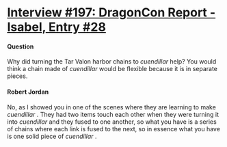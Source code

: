 # [Interview #197: DragonCon Report - Isabel, Entry #28](https://www.theoryland.com/intvmain.php?i=197#28)

#### Question

Why did turning the Tar Valon harbor chains to
*cuendillar*
help? You would think a chain made of
*cuendillar*
would be flexible because it is in separate pieces.

#### Robert Jordan

No, as I showed you in one of the scenes where they are learning to make
*cuendillar*
. They had two items touch each other when they were turning it into
*cuendillar*
and they fused to one another, so what you have is a series of chains where each link is fused to the next, so in essence what you have is one solid piece of
*cuendillar*
.

